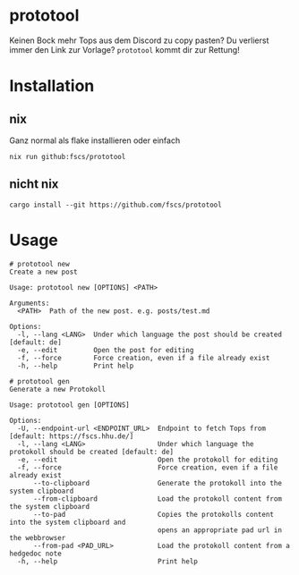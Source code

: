# prototool

Keinen Bock mehr Tops aus dem Discord zu copy pasten? Du verlierst immer den Link zur Vorlage?
`prototool` kommt dir zur Rettung!

# Installation

## nix

Ganz normal als flake installieren oder einfach

```
nix run github:fscs/prototool
```

## nicht nix

```
cargo install --git https://github.com/fscs/prototool
```

# Usage

```
# prototool new
Create a new post

Usage: prototool new [OPTIONS] <PATH>

Arguments:
  <PATH>  Path of the new post. e.g. posts/test.md

Options:
  -l, --lang <LANG>  Under which language the post should be created [default: de]
  -e, --edit         Open the post for editing
  -f, --force        Force creation, even if a file already exist
  -h, --help         Print help

# prototool gen
Generate a new Protokoll

Usage: prototool gen [OPTIONS]

Options:
  -U, --endpoint-url <ENDPOINT_URL>  Endpoint to fetch Tops from [default: https://fscs.hhu.de/]
  -l, --lang <LANG>                  Under which language the protokoll should be created [default: de]
  -e, --edit                         Open the protokoll for editing
  -f, --force                        Force creation, even if a file already exist
      --to-clipboard                 Generate the protokoll into the system clipboard
      --from-clipboard               Load the protokoll content from the system clipboard
      --to-pad                       Copies the protokolls content into the system clipboard and 
                                     opens an appropriate pad url in the webbrowser
      --from-pad <PAD_URL>           Load the protokoll content from a hedgedoc note
  -h, --help                         Print help
```
